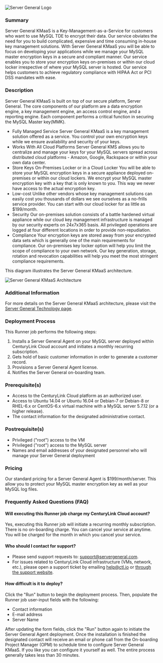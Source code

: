 ![Server General Logo](http://kms.servergeneral.com/mediapress/server-general-logo.png)

### Summary
Server General KMaaS is a Key-Management-as-a-Service for customers who want to use MySQL TDE to encrypt their data. Our service obviates the need for you to build complicated, expensive and time consuming in-house key management solutions. With Server General KMaaS you will be able to focus on developing your applications while we manage your MySQL master encryption keys in a secure and compliant manner. Our service enables you to store your encryption keys on-premises or within our cloud locker irrespective of where your MySQL server is hosted. Our service helps customers to achieve regulatory compliance with HIPAA Act or PCI DSS mandates with ease.

### Description
Server General KMaaS is built on top of our secure platform, Server General. The core components of our platform are a data encryption engine, a key management engine, an access control engine, and a reporting engine. Each component performs a critical function in securing the MySQL Master key(MMK).

* Fully Managed Service
Server General KMaaS is a key management solution offered as a service. You control your own encryption keys while we ensure availability and security of your keys.
* Works With All Cloud Platforms
Server General KMS allows you to centralize and manage your keys for your MySQL servers spread across distributed cloud platforms - Amazon, Google, Rackspace or within your own data center.
* Store Keys On-Premises Locker or in a Cloud Locker
You will be able to store your MySQL encryption keys in a secure appliance deployed on-premises or within our cloud lockers. We encrypt your MySQL master encryption key with a key that is only known to you. This way we never have access to the actual encryption key.
* Low-cost
Unlike other vendors whose key management solutions can easily cost you thousands of dollars we see ourselves as a no-frills service provider. You can start with our cloud locker for as little as $199/month.
* Security
Our on-premises solution consists of a battle hardened virtual appliance while our cloud key management infrastructure is managed by our security experts on 24x7x365 basis. All privileged operations are logged at four different locations in order to provide non-repudiation. 
* Compliance
Your encryption keys are stored away from your encrypted data sets which is generally one of the main requirements for compliance. Our on-premises key locker option will help you limit the scope of compliance to your own network. Our key generation, storage, rotation and revocation capabilities will help you meet the most stringent compliance requirements.


This diagram illustrates the Server General KMaaS architecture.

![Server General KMaaS Architecture](https://kms.servergeneral.com/mediapress/how_does_it_work_kms.png)

### Additional Information
For more details on the Server General KMaaS architecture, please visit the [Server General Technology page](https://kms.servergeneral.com/technology/).

### Deployment Process
This Runner job performs the following steps:

1. Installs a Server General Agent on your MySQL server deployed within CenturyLink Cloud account and initiates a monthly recurring subscription.
2. Gets hold of basic customer information in order to generate a customer record.
3. Provisions a Server General Agent license.
4. Notifies the Server General on-boarding team.

### Prerequisite(s)
* Access to the CenturyLink Cloud platform as an authorized user.
* Access to Ubuntu 14.04 or Ubuntu 16.04 or Debian-7 or Debian-8 or RHEL-6.x or CentOS-6.x virtual machine with a MySQL server 5.7.12 (or a higher release).
* The contact information for the designated administrative contact.

### Postrequisite(s)
* Privileged ("root") access to the VM
* Privileged ("root") access to the MySQL server
* Names and email addresses of your designated personnel who will manage your Server General deployment

### Pricing
Our standard pricing for a Server General Agent is $199/month/server. This allow you to protect your MySQL master encryption key as well as your MySQL log files.

### Frequently Asked Questions (FAQ)

#### Will executing this Runner job charge my CenturyLink Cloud account?
Yes, executing this Runner job will initiate a recurring monthly subscription. There is no on-boarding charge. You can cancel your service at anytime. You will be charged for the month in which you cancel your service.

#### Who should I contact for support?
* Please send support requests to: [support@servergeneral.com](mailto:support@servergeneral.com).
* For issues related to CenturyLink Cloud infrastructure (VMs, network, etc.), please open a support ticket by emailing [help@ctl.io](mailto:help@ctl.io) or [through the support website](https://t3n.zendesk.com/tickets/new).

#### How difficult is it to deploy?
Click the "Run" button to begin the deployment process. Then, populate the Runner job user-input fields with the following:
* Contact information
* E-mail address
* Server Name

After updating the form fields, click the "Run" button again to initiate the Server General Agent deployment. Once the installation is finished the designated contact will receive an email or phone call from the On-boarding Project Manager (OPM) to schedule time to configure Server General KMaaS. If you like you can configure it yourself as well. The entire process generally takes less than 30 minutes.
